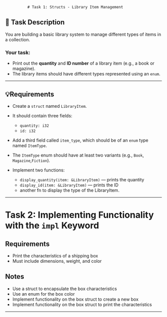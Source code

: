               # Task 1: Structs - Library Item Management

## 📝 Task Description

You are building a basic library system to manage different types of items in a collection.

### Your task:

- Print out the **quantity** and **ID number** of a library item (e.g., a book or magazine).
- The library items should have different types represented using an `enum`.

---

## 💡Requirements

- Create a `struct` named `LibraryItem`.
- It should contain three fields:
  - `quantity: i32`
  - `id: i32`
- Add a third field called `item_type`, which should be of an `enum` type named `ItemType`.
- The `ItemType` enum should have at least two variants (e.g., `Book`, `Magazine`,`Fiction`).

- Implement two functions:
  - `display_quantity(item: &LibraryItem)` — prints the quantity
  - `display_id(item: &LibraryItem)` — prints the ID
  - another fn to display the type of the LibraryItem.

---

# Task 2: Implementing Functionality with the `impl` Keyword

## Requirements

- Print the characteristics of a shipping box
- Must include dimensions, weight, and color

## Notes

- Use a struct to encapsulate the box characteristics
- Use an enum for the box color
- Implement functionality on the box struct to create a new box
- Implement functionality on the box struct to print the characteristics

---
